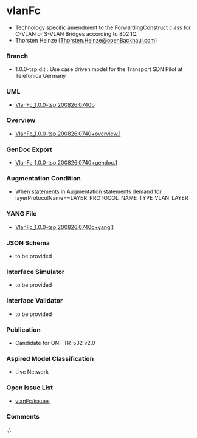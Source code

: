 # vlanFc
- Technology specific amendment to the ForwardingConstruct class for C-VLAN or S-VLAN Bridges according to 802.1Q.
- Thorsten Heinze (Thorsten.Heinze@openBackhaul.com)

### Branch
- 1.0.0-tsp.d.t : Use case driven model for the Transport SDN Pilot at Telefonica Germany

### UML
- [VlanFc_1.0.0-tsp.200826.0740b](./VlanFc_1.0.0-tsp.200826.0740b.zip)

### Overview 
- [VlanFc_1.0.0-tsp.200826.0740+overview.1](./VlanFc_1.0.0-tsp.200826.0740+overview.1.png)

### GenDoc Export
- [VlanFc_1.0.0-tsp.200826.0740+gendoc.1](./VlanFc_1.0.0-tsp.200826.0740+gendoc.1.docx)

### Augmentation Condition
- When statements in Augmentation statements demand for layerProtocolName==LAYER_PROTOCOL_NAME_TYPE_VLAN_LAYER

### YANG File
- [VlanFc_1.0.0-tsp.200826.0740c+yang.1](./VlanFc_1.0.0-tsp.200826.0740b+yang.1.zip)

### JSON Schema
- to be provided 

### Interface Simulator
- to be provided 

### Interface Validator
- to be provided 

### Publication
- Candidate for ONF TR-532 v2.0

### Aspired Model Classification
- Live Network

### Open Issue List
- [vlanFc/issues](../../issues)

### Comments
./.

